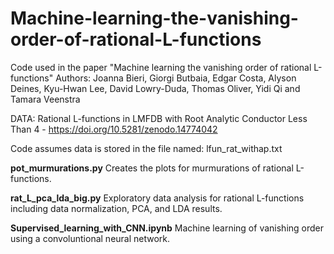 # Machine-learning-the-vanishing-order-of-rational-L-functions
Code used in the paper "Machine learning the vanishing order of rational L-functions"
Authors: Joanna Bieri, Giorgi Butbaia, Edgar Costa, Alyson Deines, Kyu-Hwan Lee, David Lowry-Duda, Thomas Oliver, Yidi Qi and Tamara Veenstra


DATA: Rational L-functions in LMFDB with Root Analytic Conductor Less Than 4 - https://doi.org/10.5281/zenodo.14774042

Code assumes data is stored in the file named: lfun_rat_withap.txt

**pot_murmurations.py**
Creates the plots for murmurations of rational L-functions.

**rat_L_pca_lda_big.py**
Exploratory data analysis for rational L-functions including data normalization, PCA, and LDA results.

**Supervised_learning_with_CNN.ipynb**
Machine learning of vanishing order using a convoluntional neural network.
